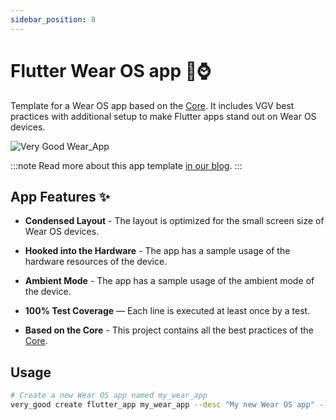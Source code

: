 ```yaml
---
sidebar_position: 8
---
```


# Flutter Wear OS app 🤖⌚️

Template for a Wear OS app based on the [Core][core_link]. It includes VGV best practices with additional setup to make Flutter apps stand out on Wear OS devices.

![Very Good Wear_App][wear_os_photo]

:::note
Read more about this app template [in our blog][blog].
:::

## App Features ✨

- **Condensed Layout** - The layout is optimized for the small screen size of Wear OS devices.

- **Hooked into the Hardware** - The app has a sample usage of the hardware resources of the device.

- **Ambient Mode** - The app has a sample usage of the ambient mode of the device.

- **100% Test Coverage** — Each line is executed at least once by a test.

- **Based on the Core** - This project contains all the best practices of the [Core][core_link].

## Usage

```sh
# Create a new Wear OS app named my_wear_app
very_good create flutter_app my_wear_app --desc "My new Wear OS app" --template wear
```

[blog]: https://verygood.ventures/blog/building-wear-os-apps-with-flutter-a-very-good-guide
[core_link]: /docs/templates/core
[wear_os_photo]: /img/watch.jpeg
